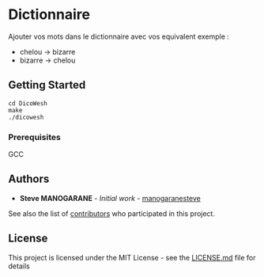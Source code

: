 # Dictionnaire
Ajouter vos mots dans le dictionnaire avec vos equivalent 
exemple : 
 - chelou -> bizarre
 - bizarre -> chelou

## Getting Started

```
cd DicoWesh
make
./dicowesh
```

### Prerequisites

GCC

## Authors

* **Steve MANOGARANE** - *Initial work* - [manogaranesteve](https://github.com/manogaranesteve)

See also the list of [contributors](https://github.com/manogaranesteve) who participated in this project.

## License

This project is licensed under the MIT License - see the [LICENSE.md](LICENSE.md) file for details



